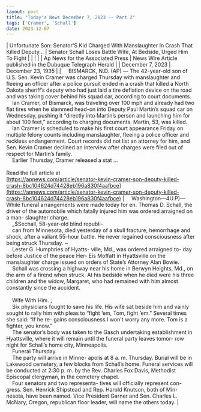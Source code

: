 ```yaml
---
layout: post
title: "Today's News December 7, 2023 -- Part 2"
tags: ['Cramer', 'Schall']
date: 2023-12-07
---
```


| Unfortunate Son: Senator'S Kid Charged With Manslaughter In Crash That Killed Deputy... | Senator Schall Loses Battle   Wife, At Bedside, Urged Him To Fight |
|  |  |
| Ap News for the Associated Press | News Wire Article published in the Dubuque Telegraph Herald |
| December 7, 2023 | December 23, 1935 |
| &nbsp;&nbsp;&nbsp;&nbsp;BISMARCK, N.D. (AP) — The 42-year-old son of U.S. Sen. Kevin Cramer was charged Thursday with manslaughter and fleeing an officer after a police pursuit ended in a crash that killed a North Dakota sheriff’s deputy who had just laid a tire deflation device on the road and was taking cover behind his squad car, according to court documents.<br>&nbsp;&nbsp;&nbsp;&nbsp;Ian Cramer, of Bismarck, was traveling over 100 mph and already had two flat tires when he slammed head-on into Deputy Paul Martin’s squad car on Wednesday, pushing it “directly into Martin’s person and launching him for about 100 feet,” according to charging documents. Martin, 53, was killed.<br>&nbsp;&nbsp;&nbsp;&nbsp;Ian Cramer is scheduled to make his first court appearance Friday on multiple felony counts including manslaughter, fleeing a police officer and reckless endangerment. Court records did not list an attorney for him, and Sen. Kevin Cramer declined an interview after charges were filed out of respect for Martin’s family.<br>&nbsp;&nbsp;&nbsp;&nbsp;Earlier Thursday, Cramer released a stat ...<br><br>Read the full article at<br>[https://apnews.com/article/senator-kevin-cramer-son-deputy-killed-crash-8bc104624d74428eb196a830f4aafbce](https://apnews.com/article/senator-kevin-cramer-son-deputy-killed-crash-8bc104624d74428eb196a830f4aafbce) | &nbsp;&nbsp;&nbsp;&nbsp;Washington—4U.P)—While funeral arrangements were made today for en. Thomas D. Schall, the driver of the automobile which fatally injured him was ordered arraigned on a man- slaughter charge.<br>&nbsp;&nbsp;&nbsp;&nbsp;_$Sechall, 58-year-old blind republi-<br>&nbsp;&nbsp;&nbsp;&nbsp;can from Minnesota, died yesterday of a skull fracture, hemorrhage and shock, after a valiant 55-hour battle. He never regained consciousness after being struck Thursday. ~<br>&nbsp;&nbsp;&nbsp;&nbsp;Lester G. Humphries of Hyatts- ville, Md., was ordered arraigned to- day before Justice of the peace Her- Eis Moffatt in Hyattsville on the manslaughter charge issued on orders of State’s Attorney Alan Bowie.<br>&nbsp;&nbsp;&nbsp;&nbsp;Schall was crossing a highway near his home in Berwyn Heights, Md., on the arm of a firend when struck. At his bedside when he died were his three children and the widow, Margaret, who had remained with him almost constantly since the accident.  <br>&nbsp;&nbsp;&nbsp;&nbsp;  <br>&nbsp;&nbsp;&nbsp;&nbsp;Wife With Him. ,<br>&nbsp;&nbsp;&nbsp;&nbsp;Six physicians fought to save his life. His wife sat beside him and vainly sought to rally him with pleas to “fight ’em, Tom, fight ’em.” Several times she said: “If he re- gains consciousness I won't worry any more. Tom is a fighter, you know.”<br>&nbsp;&nbsp;&nbsp;&nbsp;The senator’s body was taken to the Gasch undertaking establishment in Hyattsville, where it will remain until the funeral party leaves tomor- row night for Schall’s home city, Minneapolis.<br>&nbsp;&nbsp;&nbsp;&nbsp;Funeral Thursday.<br>&nbsp;&nbsp;&nbsp;&nbsp;The party will arrive in Minne- apolis at 8 a. m. Thursday. Burial will be in Lakewood cemetery, a few blocks from Schall’s home. Funeral services will be conducted at 2:30 p. m. by the Rev. Charles Fox Davis, Methodist Episcopal clergyman, in the cemetery chapel.<br>&nbsp;&nbsp;&nbsp;&nbsp;Four senators and two representa- tives will officially represent con- gress. Sen. Henrick Shipstead and Rep. Harold Knutson, both of Min- nesota, have been named. Vice President Garner and Sen. Charles L. McNary, Oregon, republican floor leader, will name the others today.  |
